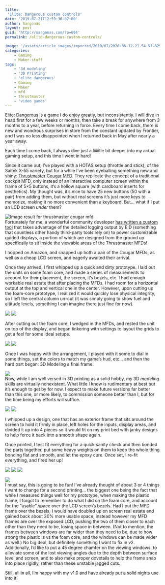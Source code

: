```yaml
---
title:
 'Elite: Dangerous custom controls'
date: '2019-07-21T12:59:36-07:00'
author: Sargonas
layout: post
guid: 'http://sargonas.com/?p=694'
permalink: /elite-dangerous-custom-controls/

image: '/assets/article_images/imported/2019/07/2020-06-12-21.54.57-825x510.jpg'
categories:
    - Gaming
    - Maker-stuff
tags:
    - '3d modeling'
    - '3D Printing'
    - 'elite dangerous'
    - Gaming
    - Maker
    - mfd
    - thrustmaster
    - 'video games'
---
```


Elite: Dangerous is a game I do enjoy greatly, but inconsistently. I will dive in head first for a few weeks or months, then take a break for anywhere from 3 months to a year, before returning in force. Every time I come back, there is new and wondrous surprises in store from the constant updated by Frontier, and I was no less disappointed when I returned back in May after nearly a year away.  
  
Each time I come back, I always dive just a liiiiitle bit deeper into my actual gaming setup, and this time I went in hard!  
  
Since it came out, I’ve played with a HOTAS setup (throttle and stick), of the Saitek X-55 variety, but for a while I’ve been eyeballing something new and shiny: [Thrustmaster Cougar MFD](https://www.amazon.com/Thrustmaster-Cougar-Flight-Control-Panels/dp/B002HH9TRY). They replicate the concept of a traditional cockpit MFD, only instead of an interactive computer screen within the frame of 5×5 buttons, it’s a hollow square (with cardboard inserts for aesthetics). My thought was, it’s nice to have 25 new buttons (50 with a pair) from adding them, but without real screens it’s just more keys to memorize, making it no more convenient than a keyboard. But… what if I put an LCD screen *under* them?

![Image result for thrustmaster cougar mfd](http://images.mypilotstore.com/hr/11250-highres3.jpg)  
Fortunately for me, a wonderful community developer [has written a custom tool](https://forums.frontier.co.uk/threads/statusdisplay-status-json-journal-display-and-surface-navigation-assistant.404851/) that takes advantage of the detailed logging output by E:D (something that countless other handy third-party tools rely on) to power customizable guided displays, a portion of which are designed from the ground up specifically to sit inside the viewable areas of the Thrustmaster MFDs!  
  
I hopped on Amazon, and snapped up both a pair of the Cougar MFDs, as well as a cheap LCD screen, and eagerly awaited their arrival.  
  
Once they arrived, I first whipped up a quick and dirty prototype. I laid out the units on some foam core, and made a series of measurements to account for their placement, the screen, it’s bezels, etc. I had enough workable real estate that after placing the MFDs, I had room for a horizontal output at the top and vertical one in the center. However, upon cutting up the foam-core prototype, I realized it would quickly lose physical integrity, so I left the central column un-cut (it was simply going to show fuel and altitude levels, something I can imagine there just fine for now).

![](/assets/article_images/imported/2019/07/2019-07-12-15.16.32-1024x768.jpg)
![](http://s3-us-west-2.amazonaws.com/sargonas-net/sargonas.com/assets/article_images/imported/2019/07/2019-07-13-20.24.21-1-768x1024.jpeg)

  
After cutting out the foam core, I wedged in the MFDs, and rested the unit on top of the display, and began tinkering with settings to layout the grids to get a feel for some ideal setups.

![](/assets/article_images/imported/2019/07/2019-07-13-20.37.43-e1563738006466-1024x768.jpeg)
![](/assets/article_images/imported/2019/07/2019-07-13-20.53.52-e1563738085911-1024x768.jpeg)

Once I was happy with the arrangement, I played with it some to dial in some things, set the colors to match my game’s hud, etc… and then the hard part began: 3D Modeling a final frame.

![](/assets/article_images/imported/2019/07/2019-07-13-21.06.20-e1563738179222-1024x768.jpeg)  
Now, while I am well versed in 3D printing as a solid hobby, my 3D *modeling* skills are virtually nonexistent. What little I know is rudimentary at best but it’s enough to get by for now. I expect to make future versions far better than this one, or more likely, to commission someone better than I, but for the time being my efforts will suffice.

![](/assets/article_images/imported/2019/07/Screenshot-2019-07-19-18.05.16-1024x592.png)
![](/assets/article_images/imported/2019/07/Screenshot-2019-07-21-12.52.45-1024x681.png)

  
I whipped up a design, one that has an exterior frame that sits around the screen to hold it firmly in place, left holes for the inputs, display areas, and divided it up into 4 pieces so it would fit on my print bed with janky designs to help force it back into a smooth shape again.  
  
Once printed, I test fit everything for a quick sanity check and then bonded the parts together, put some heavy weights on them to keep the whole thing bonding flat and smooth, and let the epoxy cure. Once set, I re-fit everything, and fired her up!

![](/assets/article_images/imported/2019/07/2019-07-20-19.20.03-1024x768.jpeg)
![](/assets/article_images/imported/2019/07/2019-07-20-19.18.50-1024x768.jpeg)
![](/assets/article_images/imported/2019/07/2019-07-20-19.25.52-1024x768.jpg)

![](/assets/article_images/imported/2019/07/2019-07-20-23.07.14-1024x768.jpeg)  
I must say, this is going to be fun! I’ve already thought of about 3 or 4 things I want to change for a second printing… the biggest one being the fact that while I measured things well for my prototype, when making the plastic frame, I forgot to remember to do what I did on the foam core, and account for the “usable” space over the LCD screen’s bezels. Had I put the MFD frame over the bezels, I would have doubled up on screen real estate and gained back about 20% more usable space, instead however my MFD frames are over the exposed LCD, pushing the two of them closer to each other than they need to be, losing space in between. (Not to mention, the frames between windows are far wider than they need to be, due to how strong the plastic is vs the foam core, and the windows can be made wider as well.) No big deal, but definitely something I want to fix in v2. Additionally, I’d like to put a 45 degree chamfer on the viewing windows, to alleviate some of the lost viewing angles due to the depth between surface level and screen, and to also make proper dovetails to help the frame snap into place rigidly, rather than these unstable jagged cuts.  
  
Still, all in all, I’m happy with my v1.0 and have already put a solid nights use into it!